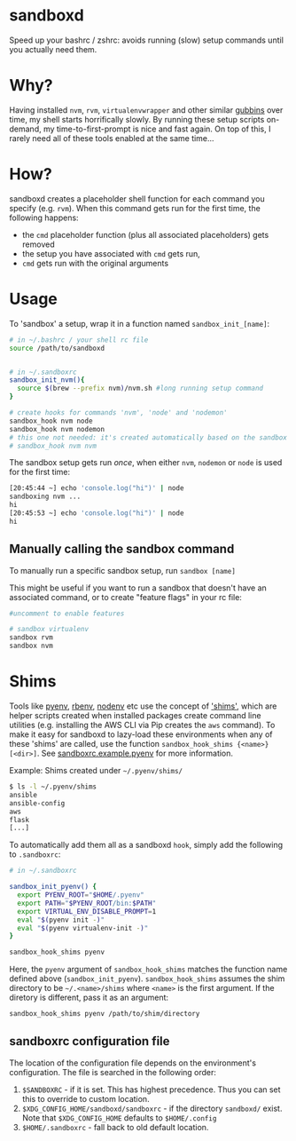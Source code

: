 # sandboxd
Speed up your bashrc / zshrc: avoids running (slow) setup commands until you actually need them.

# Why?
Having installed `nvm`, `rvm`, `virtualenvwrapper` and other similar [gubbins](http://www.urbandictionary.com/define.php?term=gubbins) over time, my shell starts horrifically slowly. By running these setup scripts on-demand, my time-to-first-prompt is nice and fast again. On top of this, I rarely need all of these tools enabled at the same time...

# How?
sandboxd creates a placeholder shell function for each command you specify (e.g. `rvm`). When this command gets run for the first time, the following happens:
- the `cmd` placeholder function (plus all associated placeholders) gets removed
- the setup you have associated with `cmd` gets run,
- `cmd` gets run with the original arguments

# Usage
To 'sandbox' a setup, wrap it in a function named `sandbox_init_[name]`:

```bash
# in ~/.bashrc / your shell rc file
source /path/to/sandboxd


# in ~/.sandboxrc
sandbox_init_nvm(){
  source $(brew --prefix nvm)/nvm.sh #long running setup command
}

# create hooks for commands 'nvm', 'node' and 'nodemon'
sandbox_hook nvm node
sandbox_hook nvm nodemon
# this one not needed: it's created automatically based on the sandbox name
# sandbox_hook nvm nvm
```

The sandbox setup gets run _once_, when either `nvm`, `nodemon` or `node` is used for the first time:

```bash
[20:45:44 ~] echo 'console.log("hi")' | node
sandboxing nvm ...
hi
[20:45:53 ~] echo 'console.log("hi")' | node
hi
```

## Manually calling the sandbox command
To manually run a specific sandbox setup, run `sandbox [name]`

This might be useful if you want to run a sandbox that doesn't have an associated command, or to create "feature flags" in your rc file:

```bash
#uncomment to enable features

# sandbox virtualenv
sandbox rvm
sandbox nvm
```

# Shims
Tools like [pyenv](https://github.com/pyenv/pyenv), [rbenv](https://github.com/rbenv/rbenv), [nodenv](https://github.com/nodenv/nodenv) etc use the concept of ['shims'](https://github.com/pyenv/pyenv#understanding-shims), which are helper scripts created when installed packages create command line utilities (e.g. installing the AWS CLI via Pip creates the `aws` command). To make it easy for sandboxd to lazy-load these environments when any of these 'shims' are called, use the function `sandbox_hook_shims {<name>} [<dir>]`. See [sandboxrc.example.pyenv](sandboxrc.example.pyenv) for more information.

Example:
Shims created under `~/.pyenv/shims/`
```bash
$ ls -l ~/.pyenv/shims
ansible
ansible-config
aws
flask
[...]
```

To automatically add them all as a sandboxd `hook`, simply add the following to `.sandboxrc`:
```bash
# in ~/.sandboxrc

sandbox_init_pyenv() {
  export PYENV_ROOT="$HOME/.pyenv"
  export PATH="$PYENV_ROOT/bin:$PATH"
  export VIRTUAL_ENV_DISABLE_PROMPT=1
  eval "$(pyenv init -)"
  eval "$(pyenv virtualenv-init -)"
}

sandbox_hook_shims pyenv
```

Here, the `pyenv` argument of `sandbox_hook_shims` matches the function name defined above (`sandbox_init_pyenv`).
`sandbox_hook_shims` assumes the shim directory to be `~/.<name>/shims` where `<name>` is the first argument. If the diretory is different, pass it as an argument:

```bash
sandbox_hook_shims pyenv /path/to/shim/directory
```

## sandboxrc configuration file
The location of the configuration file depends on the environment's configuration. The file is searched in the following order:

1. `$SANDBOXRC` -  if it is set. This has highest precedence. Thus you can set this to override to custom location.
1. `$XDG_CONFIG_HOME/sandboxd/sandboxrc` - if the directory `sandboxd/` exist. Note that `$XDG_CONFIG_HOME` defaults to `$HOME/.config`
1. `$HOME/.sandboxrc` - fall back to old default location.

